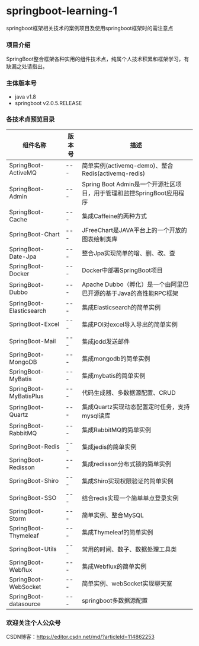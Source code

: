 # springboot-learning-1
springboot框架相关技术的案例项目及使用springboot框架时的需注意点

### 项目介绍
SpringBoot整合框架各种实用的组件技术点，纯属个人技术积累和框架学习，有缺漏之处请指出。  

### 主体版本号
- java v1.8
- springboot v2.0.5.RELEASE

### 各技术点预览目录
| 组件名称 | 版本号 | 描述 |
| ------- | ----- | ---- |
| SpringBoot-ActiveMQ | --- | 简单实例(activemq-demo)、整合Redis(activemq-redis) |
| SpringBoot-Admin | --- | Spring Boot Admin是一个开源社区项目，用于管理和监控SpringBoot应用程序 |
| SpringBoot-Cache | --- | 集成Caffeine的两种方式 |
| SpringBoot-Chart | --- | JFreeChart是JAVA平台上的一个开放的图表绘制类库 |
| SpringBoot-Date-Jpa | --- | 整合Jpa实现简单的增、删、改、查 |
| SpringBoot-Docker | --- | Docker中部署SpringBoot项目 |
| SpringBoot-Dubbo | --- | Apache Dubbo（孵化）是一个由阿里巴巴开源的基于Java的高性能RPC框架 |
| SpringBoot-Elasticsearch | --- | 集成Elasticsearch的简单实例 |
| SpringBoot-Excel | --- | 集成POI对excel导入导出的简单实例 |
| SpringBoot-Mail | --- | 集成jodd发送邮件 |
| SpringBoot-MongoDB | --- | 集成mongodb的简单实例 |
| SpringBoot-MyBatis | --- | 集成mybatis的简单实例 |
| SpringBoot-MyBatisPlus | --- | 代码生成器、多数据源配置、CRUD |
| SpringBoot-Quartz | --- | 集成Quartz实现动态配置定时任务，支持mysql读库 |
| SpringBoot-RabbitMQ | --- | 集成RabbitMQ的简单实例 |
| SpringBoot-Redis | --- | 集成jedis的简单实例 |
| SpringBoot-Redisson | --- | 集成redisson分布式锁的简单实例 |
| SpringBoot-Shiro | --- | 集成Shiro实现权限验证的简单实例 |
| SpringBoot-SSO | --- | 结合redis实现一个简单单点登录实例 |
| SpringBoot-Storm | --- | 简单实例、整合MySQL |
| SpringBoot-Thymeleaf | --- | 集成Thymeleaf的简单实例 |
| SpringBoot-Utils | --- | 常用的时间、数子、数据处理工具类 |
| SpringBoot-Webflux | --- | 集成Webflux的简单实例 |
| SpringBoot-WebSocket | --- | 简单实例、webSocket实现聊天室 |
| SpringBoot-datasource | --- | springboot多数据源配置 |  


### 欢迎关注个人公众号  
CSDN博客：https://editor.csdn.net/md/?articleId=114862253
